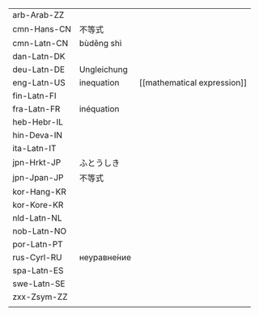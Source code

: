| | | |
|-|-|-|
| arb-Arab-ZZ |  |  |
| cmn-Hans-CN | 不等式 |  |
| cmn-Latn-CN | bùděng shì |  |
| dan-Latn-DK |  |  |
| deu-Latn-DE | Ungleichung |  |
| eng-Latn-US | inequation | [[mathematical expression]] |
| fin-Latn-FI |  |  |
| fra-Latn-FR | inéquation |  |
| heb-Hebr-IL |  |  |
| hin-Deva-IN |  |  |
| ita-Latn-IT |  |  |
| jpn-Hrkt-JP | ふとうしき |  |
| jpn-Jpan-JP | 不等式 |  |
| kor-Hang-KR |  |  |
| kor-Kore-KR |  |  |
| nld-Latn-NL |  |  |
| nob-Latn-NO |  |  |
| por-Latn-PT |  |  |
| rus-Cyrl-RU | неуравне́ние |  |
| spa-Latn-ES |  |  |
| swe-Latn-SE |  |  |
| zxx-Zsym-ZZ |  |  |
|  |  |  |
